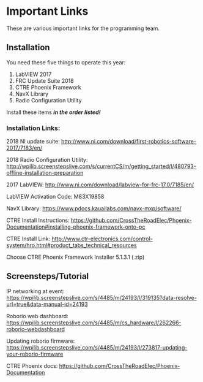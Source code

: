 # Important Links
These are various important links for the programming team.

## Installation
You need these five things to operate this year:
1. LabVIEW 2017
2. FRC Update Suite 2018
3. CTRE Phoenix Framework
4. NavX Library
5. Radio Configuration Utility

Install these items **_in the order listed!_**


### Installation Links:
2018 NI update suite: http://www.ni.com/download/first-robotics-software-2017/7183/en/

2018 Radio Configuration Utility: http://wpilib.screenstepslive.com/s/currentCS/m/getting_started/l/480793-offline-installation-preparation

2017 LabVIEW: http://www.ni.com/download/labview-for-frc-17.0/7185/en/

LabVIEW Activation Code: M83X19858

NavX Library: https://www.pdocs.kauailabs.com/navx-mxp/software/

CTRE Install Instructions: https://github.com/CrossTheRoadElec/Phoenix-Documentation#installing-phoenix-framework-onto-pc

CTRE Install Link: http://www.ctr-electronics.com/control-system/hro.html#product_tabs_technical_resources

Choose CTRE Phoenix Framework Installer 5.1.3.1 (.zip)

## Screensteps/Tutorial
IP networking at event: https://wpilib.screenstepslive.com/s/4485/m/24193/l/319135?data-resolve-url=true&data-manual-id=24193

Roborio web dashboard: https://wpilib.screenstepslive.com/s/4485/m/cs_hardware/l/262266-roborio-webdashboard

Updating roborio firmware: https://wpilib.screenstepslive.com/s/4485/m/24193/l/273817-updating-your-roborio-firmware

CTRE Phoenix docs: https://github.com/CrossTheRoadElec/Phoenix-Documentation
